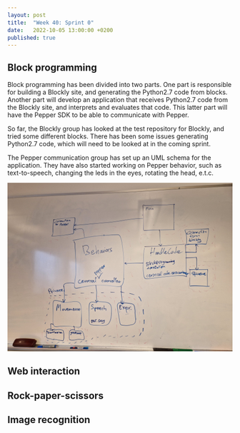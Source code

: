 ```yaml
---
layout: post
title:  "Week 40: Sprint 0"
date:   2022-10-05 13:00:00 +0200
published: true
---
```



## Block programming

Block programming has been divided into two parts. One part is responsible for building a Blockly site, and generating the Python2.7 code from blocks. Another part will develop an application that receives Python2.7 code from the Blockly site, and interprets and evaluates that code. This latter part will have the Pepper SDK to be able to communicate with Pepper. 

So far, the Blockly group has looked at the test repository for Blockly, and tried some different blocks. There has been some issues generating Python2.7 code, which will need to be looked at in the coming sprint.

The Pepper communication group has set up an UML schema for the application. They have also started working on Pepper behavior, such as text-to-speech, changing the leds in the eyes, rotating the head, e.t.c.

![Pepper communication UML schema](/images/pep-com.jpg)

## Web interaction

## Rock-paper-scissors

## Image recognition

